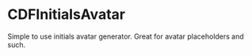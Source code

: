 # CDFInitialsAvatar
Simple to use initials avatar generator. Great for avatar placeholders and such.
